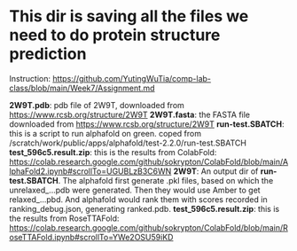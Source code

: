 # This dir is saving all the files we need to do protein structure prediction
 Instruction: https://github.com/YutingWuTia/comp-lab-class/blob/main/Week7/Assignment.md

__2W9T.pdb__: pdb file of 2W9T, 
downloaded from https://www.rcsb.org/structure/2W9T
__2W9T.fasta__: the FASTA file
downloaded from https://www.rcsb.org/structure/2W9T
__run-test.SBATCH__: this is a script to run alphafold on green. 
coped from /scratch/work/public/apps/alphafold/test-2.2.0/run-test.SBATCH
__test_596c5.result.zip__: this is the results from ColabFold: https://colab.research.google.com/github/sokrypton/ColabFold/blob/main/AlphaFold2.ipynb#scrollTo=UGUBLzB3C6WN
__2W9T__: An output dir of __run-test.SBATCH__. The alphafold first generate .pkl files, based on which the unrelaxed_...pdb were generated. Then they would use Amber to get relaxed_...pbd. And alphafold would rank them with scores recorded in ranking_debug.json, generating ranked.pdb. 
__test_596c5.result.zip__: this is the results from RoseTTAFold:  https://colab.research.google.com/github/sokrypton/ColabFold/blob/main/RoseTTAFold.ipynb#scrollTo=YWe2OSU59iKD
